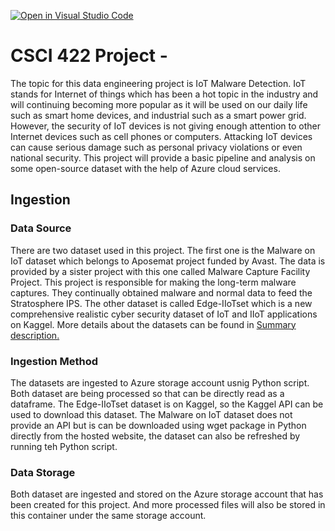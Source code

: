 [![Open in Visual Studio Code](https://classroom.github.com/assets/open-in-vscode-718a45dd9cf7e7f842a935f5ebbe5719a5e09af4491e668f4dbf3b35d5cca122.svg)](https://classroom.github.com/online_ide?assignment_repo_id=12482770&assignment_repo_type=AssignmentRepo)
# CSCI 422 Project - <Tongxin Shi>

The topic for this data engineering project is IoT Malware Detection. IoT stands for Internet of things which has been a hot topic in the industry and will continuing becoming more popular as it will be used on our daily life such as smart home devices, and industrial such as a smart power grid. However, the security of IoT devices is not giving enough attention to other Internet devices such as cell phones or computers. Attacking IoT devices can cause serious damage such as personal privacy violations or even national security. This project will provide a basic pipeline and analysis on some open-source dataset with the help of Azure cloud services.

## Ingestion
### Data Source

There are two dataset used in this project. The first one is the Malware on IoT dataset which belongs to Aposemat project funded by Avast. The data is provided by a sister project with this one called Malware Capture Facility Project. This project is responsible for making the long-term malware captures. They continually obtained malware and normal data to feed the Stratosphere IPS. The other dataset is called Edge-IIoTset which is a new comprehensive realistic cyber security dataset of IoT and IIoT applications on Kaggel. More details about the datasets can be found in [Summary description.](SupplementaryInfo/IngestionAnalysis)

### Ingestion Method

The datasets are ingested to Azure storage account usnig Python script. Both dataset are being processed so that can be directly read as a dataframe. The Edge-IIoTset dataset is on Kaggel, so the Kaggel API can be used to download this dataset. The Malware on IoT dataset does not provide an API but is can be downloaded using wget package in Python directly from the hosted website, the dataset can also be refreshed by running teh Python script.

### Data Storage

Both dataset are ingested and stored on the Azure storage account that has been created for this project. And more processed files will also be stored in this container under the same storage account.
